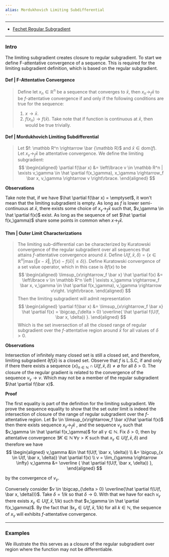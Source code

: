 ```yaml
---
alias: Mordukhovich Limiting Subdifferential
---
```


---
- [Fechet Regular Subgradient](Fechet%20Regular%20Subgradient.md)


---
### **Intro**

The limiting subgradient creates closure to regular subgradient. 
To start we define F-attentative convergence of a sequence. 
This is required for the limiting subgradient definition, which is based on the regular subgradient. 

#### **Def | F-Attentative Convergence**
> Define let $x_n \in \mathbb R^n$ be a sequence that converges to $\bar x$, then $x_n \rightarrow_f \bar x$ to be $f$-attentative convergence if and only if the following conditions are true for the sequence: 
> 1. $x\rightarrow \bar x.$
> 2. $f(x_n)\rightarrow f(\bar x).$
> Take note that if function is continuous at $\bar x$, then would be true trivially. 

#### **Def | Mordukhovich Limiting Subdifferential**
> Let $f: \mathbb R^n \rightarrow \bar {\mathbb R}$ and $\bar x \in \text{dom}(f)$. 
> Let $x_\gamma \rightarrow_f \bar x$ be attentative convergence. 
> We define the limiting subgradient: 
> $$
> \begin{aligned}
>     \partial f(\bar x) &= 
>     \left\lbrace
>         v \in \mathbb R^n | 
>         \exists v_\gamma \in \hat \partial f(x_\gamma), x_\gamma \rightarrow_f \bar x, 
>         v_\gamma \rightarrow v
>     \right\rbrace. 
> \end{aligned}
> $$

**Observations**

Take note that, if we have $\hat \partial f(\bar x) = \emptyset$, it won't mean that the limiting subgradient is empty. 
As long as $f$ is lower semi-continuous at $\bar x$, there exists some choice of $x_\gamma \rightarrow_f \bar x$ such that, $v_\gamma \in \hat \partial f(x)$ exist. 
As long as the sequence of set $\hat \partial f(x_\gamma)$ share some points in common when $x\rightarrow_f \bar x$. 



#### **Thm | Outer Limit Characterizations**
> The limiting sub-differential can be characterized by Kuratowski convergence of the regular subgradient over all sequences that attains $f$-attentative convergence around $\bar x$. 
> Define $U(f, \bar x, \delta) = \{x \in \mathbb R^n | \max(\Vert x - \bar x\Vert, |f(x) - f(\bar x)| \le \delta)\}$. 
> Define Kuratowski convergence of a set value operator, which in this case is $\partial f(x)$ to be 
> $$
> \begin{aligned}
>     \limsup_{x\rightarrow_f \bar x} \hat \partial f(x) &= 
>     \left\lbrace
>         v \in \mathbb R^n 
>         \left | 
>         \exists x_\gamma \rightarrow_f \bar x, v_\gamma \in \hat \partial f(x_\gamma), v_\gamma \rightarrow v\right.
>     \right\rbrace. 
> \end{aligned}
> $$
> Then the limiting subgradient will admit representation 
> $$
> \begin{aligned}
>     \partial f(\bar x) &= \limsup_{x\rightarrow_f \bar x} \hat \partial f(x)
>     = \bigcap_{\delta > 0} \overline{
>         \hat \partial f(U(f, \bar x, \delta))
>     }. 
> \end{aligned}
> $$
> Which is the set inversection of all the closed range of regular subgradient over the $f$-attentative region around $\bar x$ for all values of $\delta > 0$. 

**Observations**

Intersection of infinitely many closed set is still a closed set, and therefore, limiting subgradient $\partial f(\bar x)$ is a closed set. 
Observe that $f$ is L.S.C, if and only if there there exists a sequence $\{x\}_{n\in \mathbb N} \cap U(f, \bar x, \delta) \neq \emptyset$ for all $\delta > 0$. 
The closure of the regular gradient is related to the convergence of the sequence $v_\gamma \rightarrow v$. 
Which may not be a member of the regular subgradient $\hat \partial f(\bar x)$. 

**Proof**


The first equality is part of the definition for the limiting subgradient. 
We prove the sequence equality to show that the set outer limit is indeed the intersection of closure of the range of regular subgradient over the $f$-attentative region. 
Let $v \in \limsup_{x\rightarrow_f \bar x}\hat \partial f(x)$ then there exists sequence $x_\gamma \rightarrow_f \bar x$ , and the sequence $v_\gamma$ such that $v_\gamma \in \hat \partial f(x_\gamma)$ for all $\gamma \in \mathbb N$. Fix $\delta > 0$, then by attentative convergence $\exists K \in \mathbb N\; \forall \gamma > K$ such that $x_\gamma \in U(f,\bar x, \delta)$ and therefore we have 
$$
\begin{aligned}
    v_\gamma 
    &\in \hat f(U(f, \bar x, \delta))
    \\
    &= \bigcup_{x \in U(f, \bar x, \delta)} \hat \partial f(x)
    \\
    v = \lim_{\gamma \rightarrow \infty}
    v_\gamma
    &= 
    \overline {
        \hat \partial f(U(f, \bar x, \delta))
    }, 
\end{aligned}
$$

by the convergence of $v_\gamma$. 

Conversely consider $v \in \bigcap_{\delta > 0} \overline{\hat \partial f(U(f, \bar x, \delta))}$. 
Take $\delta = 1/k$ so that $\delta \rightarrow 0$. 
With that we have for each $v_\gamma$ there exists $x_\gamma \in U(f, \bar x, 1/k)$ such that $v_\gamma \in \hat \partial f(x_\gamma)$. 
By the fact that $\exists x_\gamma \in U(f, \bar x, 1/k)$ for all $k\in \mathbb N$, the sequence of $x_\gamma$ will exhibits $f$-attentative convergence. 

---
### **Examples**

We illustrate the this serves as a closure of the regular subgradient over region where the function may not be differentiable. 